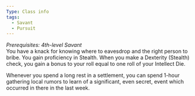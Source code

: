 ```yaml
---
Type: Class info
tags:
  - Savant
  - Pursuit
---
```

_Prerequisites: 4th-level Savant_  
You have a knack for knowing where to eavesdrop and the right person to bribe. You gain proficiency in Stealth. When you make a Dexterity (Stealth) check, you gain a bonus to your roll equal to one roll of your Intellect Die.

Whenever you spend a long rest in a settlement, you can spend 1-hour gathering local rumors to learn of a significant, even secret, event which occurred in there in the last week.